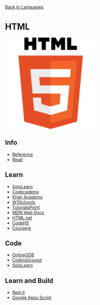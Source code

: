 <a href=".">Back to Languages</a>

# HTML

<img src="logos/HTML.png" width="300"/>

## Info
- [Reference](https://www.w3schools.com/html/default.asp)
- [Read](https://en.wikipedia.org/wiki/HTML)

## Learn
- [SoloLearn](https://www.sololearn.com/Course/HTML/)
- [Codecademy](https://www.codecademy.com/learn/learn-htmlZ)
- [Khan Academy](https://www.khanacademy.org/computing/computer-programming/html-css)
- [W3Schools](https://www.w3schools.com/html/html_examples.asp)
- [TutorialsPoint](https://www.tutorialspoint.com/html5/index.htm)
- [MDN Web Docs](https://developer.mozilla.org/en-US/docs/Web/HTML)
- [HTML.net](http://html.net/tutorials/html5/)
- [CodeHS](https://codehs.com/info/curriculum/web_design)
- [Coursera](https://www.coursera.org/specializations/web-design)

## Code
- [OnlineGDB](https://www.onlinegdb.com/online_html_compiler)
- [CodingGround](https://www.tutorialspoint.com/online_html_editor.php)
- [SoloLearn](https://code.sololearn.com/#html)

## Learn and Build
- [Repl.it](https://repl.it/languages/html)
- [Google Apps Script](https://script.google.com)
